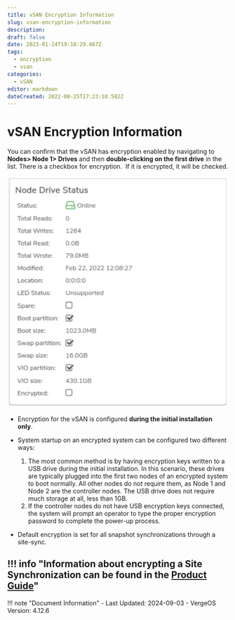 ```yaml
---
title: vSAN Encryption Information
slug: vsan-encryption-information
description: 
draft: false
date: 2023-01-24T19:18:29.667Z
tags:
  - encryption
  - vsan
categories:
  - vSAN
editor: markdown
dateCreated: 2022-08-25T17:23:10.582Z
---
```


# vSAN Encryption Information

You can confirm that the vSAN has encryption enabled by navigating to **Nodes> Node 1> Drives** and then **double-clicking on the first drive** in the list. There is a checkbox for encryption.  If it is encrypted, it will be checked.

![encryption.png](/public/encryption.png)

- Encryption for the vSAN is configured **during the initial installation only**.

- System startup on an encrypted system can be configured two different ways:

   1.  The most common method is by having encryption keys written to a USB drive during the initial installation. In this scenario, these drives are typically plugged into the first two nodes of an encrypted system to boot normally. All other nodes do not require them, as Node 1 and Node 2 are the controller nodes. The USB drive does not require much storage at all, less than 1GB.
   2.  If the controller nodes do not have USB encryption keys connected, the system will prompt an operator to type the proper encryption password to complete the power-up process.

- Default encryption is set for all snapshot synchronizations through a site-sync.
    
!!! info "Information about encrypting a Site Synchronization can be found in the [Product Guide](/product-guide/backup-dr/sync-configuration/)"
---

!!! note "Document Information"
    - Last Updated: 2024-09-03
    - VergeOS Version: 4.12.6
